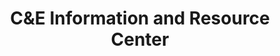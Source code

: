 ---
title: "C&E Information and Resource Center"
url: /quezon-city/cande-information-and-resource-center/
shop: books
---